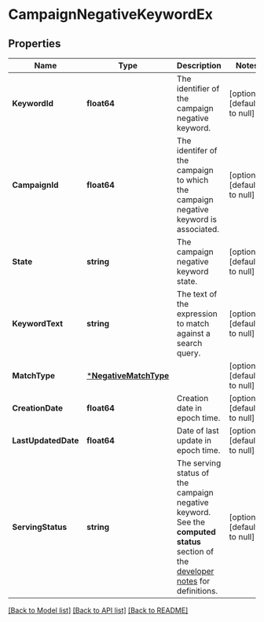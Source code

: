 # CampaignNegativeKeywordEx

## Properties
Name | Type | Description | Notes
------------ | ------------- | ------------- | -------------
**KeywordId** | **float64** | The identifier of the campaign negative keyword. | [optional] [default to null]
**CampaignId** | **float64** | The identifer of the campaign to which the campaign negative keyword is associated. | [optional] [default to null]
**State** | **string** | The campaign negative keyword state. | [optional] [default to null]
**KeywordText** | **string** | The text of the expression to match against a search query. | [optional] [default to null]
**MatchType** | [***NegativeMatchType**](NegativeMatchType.md) |  | [optional] [default to null]
**CreationDate** | **float64** | Creation date in epoch time. | [optional] [default to null]
**LastUpdatedDate** | **float64** | Date of last update in epoch time. | [optional] [default to null]
**ServingStatus** | **string** | The serving status of the campaign negative keyword. See the **computed status** section of the [developer notes](https://advertising.amazon.com/API/docs/en-us/reference/concepts/developer-notes) for definitions. | [optional] [default to null]

[[Back to Model list]](../README.md#documentation-for-models) [[Back to API list]](../README.md#documentation-for-api-endpoints) [[Back to README]](../README.md)


